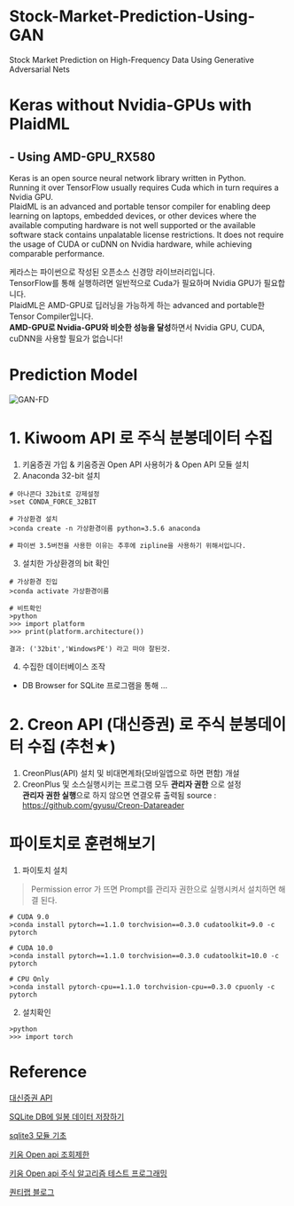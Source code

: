 # Stock-Market-Prediction-Using-GAN
Stock Market Prediction on High-Frequency Data Using Generative Adversarial Nets  
  
# Keras without Nvidia-GPUs with PlaidML 
## - Using AMD-GPU_RX580
Keras is an open source neural network library written in Python.  
Running it over TensorFlow usually requires Cuda which in turn requires a Nvidia GPU.  
PlaidML is an advanced and portable tensor compiler for enabling deep learning on laptops, embedded devices, or other devices where the available computing hardware is not well supported or the available software stack contains unpalatable license restrictions.
It does not require the usage of CUDA or cuDNN on Nvidia hardware, while achieving comparable performance.  

케라스는 파이썬으로 작성된 오픈소스 신경망 라이브러리입니다.  
TensorFlow를 통해 실행하려면 일반적으로 Cuda가 필요하며 Nvidia GPU가 필요합니다.  
PlaidML은 AMD-GPU로 딥러닝을 가능하게 하는 advanced and portable한 Tensor Compiler입니다.  
**AMD-GPU로 Nvidia-GPU와 비슷한 성능을 달성**하면서 Nvidia GPU, CUDA, cuDNN을 사용할 필요가 없습니다!  

# Prediction Model
![GAN-FD](https://github.com/ojkk371/Stock-Market-Prediction-Using-GAN/blob/master/fig/GAN-FD-structure.png?raw=true)

# 1. Kiwoom API 로 주식 분봉데이터 수집
1. 키움증권 가입 & 키움증권 Open API 사용허가 & Open API 모듈 설치
2. Anaconda 32-bit 설치
```
# 아나콘다 32bit로 강제설정
>set CONDA_FORCE_32BIT

# 가상환경 설치
>conda create -n 가상환경이름 python=3.5.6 anaconda

# 파이썬 3.5버전을 사용한 이유는 추후에 zipline을 사용하기 위해서입니다.
```
3. 설치한 가상환경의 bit 확인
```
# 가상환경 진입
>conda activate 가상환경이름

# 비트확인
>python
>>> import platform
>>> print(platform.architecture())

결과: ('32bit','WindowsPE') 라고 떠야 잘된것.
```
4. 수집한 데이터베이스 조작
- DB Browser for SQLite 프로그램을 통해 ...

# 2. Creon API (대신증권) 로 주식 분봉데이터 수집 (추천★)  
1. CreonPlus(API) 설치 및 비대면계좌(모바일앱으로 하면 편함) 개설  
2. CreonPlus 및 소스실행시키는 프로그램 모두 **관리자 권한** 으로 설정  
  **관리자 권한 실행**으로 하지 않으면 연결오류 출력됨
source : https://github.com/gyusu/Creon-Datareader


# 파이토치로 훈련해보기
1. 파이토치 설치
> Permission error 가 뜨면 Prompt를 관리자 권한으로 실행시켜서 설치하면 해결 된다.
```
# CUDA 9.0
>conda install pytorch==1.1.0 torchvision==0.3.0 cudatoolkit=9.0 -c pytorch

# CUDA 10.0
>conda install pytorch==1.1.0 torchvision==0.3.0 cudatoolkit=10.0 -c pytorch

# CPU Only
>conda install pytorch-cpu==1.1.0 torchvision-cpu==0.3.0 cpuonly -c pytorch
```
2. 설치확인
```
>python
>>> import torch
```
  
# Reference
[대신증권 API](https://github.com/gyusu/Creon-Datareader)

[SQLite DB에 일봉 데이터 저장하기](https://wikidocs.net/5757)

[sqlite3 모듈 기초](https://wikidocs.net/5327)

[키움 Open api 조회제한](https://toptrader.tistory.com/3)

[키움 Open api 주식 알고리즘 테스트 프로그래밍](https://programmingfbf7290.tistory.com/entry/4-%EC%A3%BC%EC%8B%9D-%EB%8D%B0%EC%9D%B4%ED%84%B0-%EB%B6%88%EB%9F%AC%EC%98%A4%EA%B8%B0-%ED%82%A4%EC%9B%80-open-api-%EC%A3%BC%EC%8B%9D-%EC%95%8C%EA%B3%A0%EB%A6%AC%EC%A6%98-%ED%85%8C%EC%8A%A4%ED%8A%B8-%ED%94%84%EB%A1%9C%EA%B7%B8%EB%9E%98%EB%B0%8D)

[퀀티랩 블로그](http://blog.quantylab.com/category/quant2.html)
